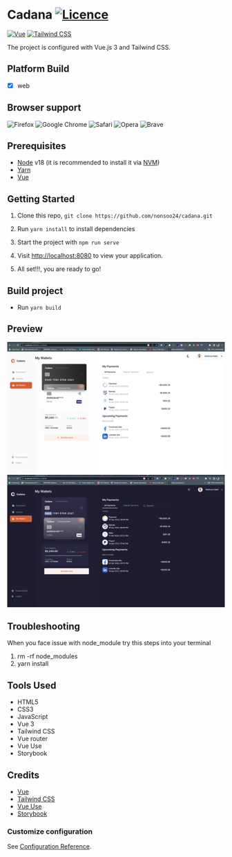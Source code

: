 # Cadana [![Licence](https://img.shields.io/github/license/Ileriayo/markdown-badges?style=for-the-badge)](./LICENSE)

[![Vue](https://img.shields.io/badge/vuejs-%2335495e.svg?style=for-the-badge&logo=vuedotjs&logoColor=%234FC08D)](https://vuejs.org/guide/introduction.html)
[![Tailwind CSS](https://img.shields.io/badge/Tailwind_CSS-38B2AC?style=for-the-badge&logo=tailwind-css&logoColor=white)](https://tailwindcss.com/)

The project is configured with Vue.js 3 and Tailwind CSS.

## Platform Build

- [x] web

## Browser support

![Firefox](https://img.shields.io/badge/Firefox-FF7139?style=for-the-badge&logo=Firefox-Browser&logoColor=white) ![Google Chrome](https://img.shields.io/badge/Google%20Chrome-4285F4?style=for-the-badge&logo=GoogleChrome&logoColor=white) ![Safari](https://img.shields.io/badge/Safari-000000?style=for-the-badge&logo=Safari&logoColor=white) ![Opera](https://img.shields.io/badge/Opera-FF1B2D?style=for-the-badge&logo=Opera&logoColor=white) ![Brave](https://img.shields.io/badge/Brave-FB542B?style=for-the-badge&logo=Brave&logoColor=white)

## Prerequisites

- [Node](https://nodejs.org) v18 (it is recommended to install it via [NVM](https://github.com/creationix/nvm))
- [Yarn](https://yarnpkg.com/)
- [Vue](https://vuejs.org/guide/introduction.html)

## Getting Started

1. Clone this repo, `git clone https://github.com/nonsoo24/cadana.git`
2. Run `yarn install` to install dependencies

3. Start the project with `npm run serve`
4. Visit <http://localhost:8080> to view your application.
5. All set!!!, you are ready to go!

## Build project

- Run `yarn build`

## Preview

![Alt text](./src/assets//preview.png?raw=true "Cadana Light Mode")
![Alt text](./src/assets//preview2.png?raw=true "Cadana Dark Mode")


## Troubleshooting

When you face issue with node_module try this steps into your terminal

1. rm -rf node_modules
2. yarn install

## Tools Used

- HTML5
- CSS3
- JavaScript
- Vue 3
- Tailwind CSS
- Vue router
- Vue Use
- Storybook

## Credits

- [Vue](https://vuejs.org/guide/introduction.html)
- [Tailwind CSS](https://tailwindcss.com/)
- [Vue Use](https://vueuse.org/)
- [Storybook](https://storybook.js.org/blog/storybook-vue3/)

### Customize configuration
See [Configuration Reference](https://cli.vuejs.org/config/).
